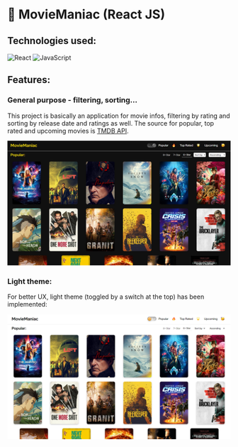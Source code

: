 # 🎥 MovieManiac (React JS)

## Technologies used:

![React](https://img.shields.io/badge/react-%2320232a.svg?style=for-the-badge&logo=react&logoColor=%2361DAFB) ![JavaScript](https://img.shields.io/badge/javascript-%23323330.svg?style=for-the-badge&logo=javascript&logoColor=%23F7DF1E)

## Features:

### General purpose - filtering, sorting...

This project is basically an application for movie infos, filtering by rating and sorting by release date and ratings as well. The source for popular, top rated and upcoming movies is [TMDB API](https://developer.themoviedb.org/reference/intro/getting-started).

<img title="dark-theme" alt="movie maniac on dark theme" src="./src/assets/moviemaniac-dark.png">

### Light theme:

For better UX, light theme (toggled by a switch at the top) has been implemented:

<img title="dark-theme" alt="movie maniac on dark theme" src="./src/assets/moviemaniac-light.png">
